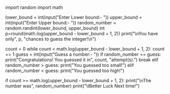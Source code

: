 import random
import math

lower_bound = int(input("Enter Lower bound:- "))
upper_bound = int(input("Enter Upper bound:- "))
random_number = random.randint(lower_bound, upper_bound)
int p=round(math.log(upper_bound - lower_bound + 1, 2))
print("\nYou have only", p, "chances to guess the integer!\n")

count = 0
while count < math.log(upper_bound - lower_bound + 1, 2):
    count += 1
    guess = int(input("Guess a number:- "))
    if random_number == guess:
        print("Congratulations! You guessed it in", count, "attempt(s).")
        break
    elif random_number > guess:
        print("You guessed too small!")
    elif random_number < guess:
        print("You guessed too high!")

if count >= math.log(upper_bound - lower_bound + 1, 2):
    print("\nThe number was", random_number)
    print("\tBetter Luck Next time!")

